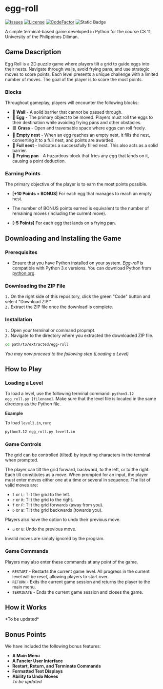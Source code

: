 # egg-roll
[![Issues](https://img.shields.io/github/issues/renzjared/egg-roll)](https://github.com/renzjared/egg-roll/issues)
[![License](https://img.shields.io/github/license/renzjared/egg-roll)](https://github.com/renzjared/egg-roll/blob/master/LICENSE)
[![CodeFactor](https://www.codefactor.io/repository/github/renzjared/egg-roll/badge)](https://www.codefactor.io/repository/github/renzjared/egg-roll)
![Static Badge](https://img.shields.io/badge/Unibersidad_ng-Pilipinas-maroon)

A simple terminal-based game developed in Python for the course CS 11, University of the Philippines Diliman.

<h2>Game Description</h2>
Egg Roll is a 2D puzzle game where players tilt a grid to guide eggs into their nests. Navigate through walls, avoid frying pans, and use strategic moves to score points. Each level presents a unique challenge with a limited number of moves. The goal of the player is to score the most points.

<h3>Blocks</h3>
Throughout gameplay, players will encounter the following blocks:<br/>

 * 🧱 **Wall** - A solid barrier that cannot be passed through.<br/>
 * 🥚 **Egg** - The primary object to be moved. Players must roll the eggs to their destination while avoiding frying pans and other obstacles.<br/>
 * 🟩 **Grass** - Open and traversable space where eggs can roll freely.<br/>
 * 🪹 **Empty nest** - When an egg reaches an empty nest, it fills the nest, converting it to a full nest, and points are awarded.<br/>
 * 🪺 **Full nest** - Indicates a successfully filled nest. This also acts as a solid barrier.<br/>
 * 🍳 **Frying pan** - A hazardous block that fries any egg that lands on it, causing a point deduction.<br/>

<h3>Earning Points</h3>
The primary objective of the player is to earn the most points possible.<br/>

 * **[+10 Points + BONUS]** For each egg that manages to reach an empty nest.<br>
 * The number of BONUS points earned is equivalent to the number of remaining moves (including the current move).<br>
   
 * **[-5 Points]** For each egg that lands on a frying pan.<br>

<h2>Downloading and Installing the Game</h2>
<h3>Prerequisites</h3>

 * Ensure that you have Python installed on your system. *Egg-roll* is compatible with Python 3.x versions. You can download Python from [python.org](https://www.python.org/). <br/>

<h3>Downloading the ZIP File</h3>

 `1.` On the right side of this repository, click the green "Code" button and select "Download ZIP."<br/>
 `2.` Extract the ZIP file once the download is complete.<br/>

<h3>Installation</h3>

 `1.` Open your terminal or command propmpt.<br/>
 `2.` Navigate to the directory where you extracted the downloaded ZIP file.<br/>

```sh
cd path/to/extracted/egg-roll
```
 
*You may now proceed to the following step (Loading a Level)*

<h2>How to Play</h2>
<h3>Loading a Level</h3>

To load a level, use the following terminal command: `python3.12 egg_roll.py [filename]`.
Make sure that the level file is located in the same directory as the Python file.<br/>

**Example**<br/>

To load `level1.in`, run:

```sh
python3.12 egg_roll.py level1.in
```

<h3>Game Controls</h3>

The grid can be controlled (tilted) by inputting characters in the terminal when prompted.

The player can tilt the grid forward, backward, to the left, or to the right. Each tilt constitutes as a move. When prompted for an input, the player must enter moves either one at a time or several in sequence. The list of valid moves are:<br/>

 * `l` or `L`: Tilt the grid to the left.<br/>
 * `r` or `R`: Tilt the grid to the right.<br/>
 * `f` or `F`: Tilt the grid forwards (away from you).<br/>
 * `b` or `B`: Tilt the grid backwards (towards you).<br/>

Players also have the option to undo their previous move.<br/>

 * `u` or `U`: Undo the previous move.<br/>

 Invalid moves are simply ignored by the program.<br/>

<h3>Game Commands</h3>
Players may also enter these commands at any point of the game.<br/>

 * `RESTART` - Restarts the current game level. All progress in the current level will be reset, allowing players to start over.<br/>
 * `RETURN` - Exits the current game session and returns the player to the main menu.<br/>
 * `TERMINATE` - Ends the current game session and closes the game.<br/>

<h2>How it Works</h2>
*To be updated*

<h2>Bonus Points</h2>
We have included the following bonus features:<br/>

 * **A Main Menu**<br/>
 * **A Fancier User Interface**<br/>
 * **Restart, Return, and Terminate Commands**<br/>
 * **Formatted Text Displays**<br/>
 * **Ability to Undo Moves**<br/>
*To be updated*
